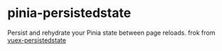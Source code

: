 # pinia-persistedstate
Persist and rehydrate your Pinia state between page reloads. frok from [vuex-persistedstate](https://github.com/robinvdvleuten/vuex-persistedstate)

